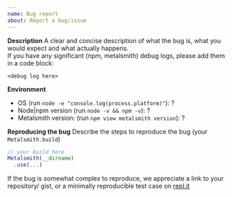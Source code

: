 ```yaml
---
name: Bug report
about: Report a bug/issue
---
```


**Description**
A clear and concise description of what the bug is, what you would expect and what actually happens.  
If you have any significant (npm, metalsmith) debug logs, please add them in a code block:

```
<debug log here>
```

**Environment**
 - OS (run `node -e "console.log(process.platform)"`): ?
 - Node|npm version (run `node -v && npm -v`): ?
 - Metalsmith version: (run `npm view metalsmith version`): ?

**Reproducing the bug**
Describe the steps to reproduce the bug (your `Metalsmith.build`)

```js
// your build here
Metalsmith(__dirname)
  .use(...)
```

If the bug is somewhat complex to reproduce, we appreciate a link to your repository/ gist, 
or a minimally reproducible test case on [repl.it](https://replit.com)

